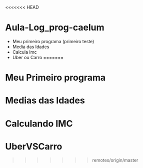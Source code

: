 <<<<<<< HEAD
# Aula-Log_prog-caelum
- Meu primeiro programa (primeiro teste)
- Media das Idades
- Calcula Imc
- Uber ou Carro
=======
# Meu Primeiro programa 
# Medias das Idades
# Calculando IMC
# UberVSCarro
>>>>>>> remotes/origin/master
